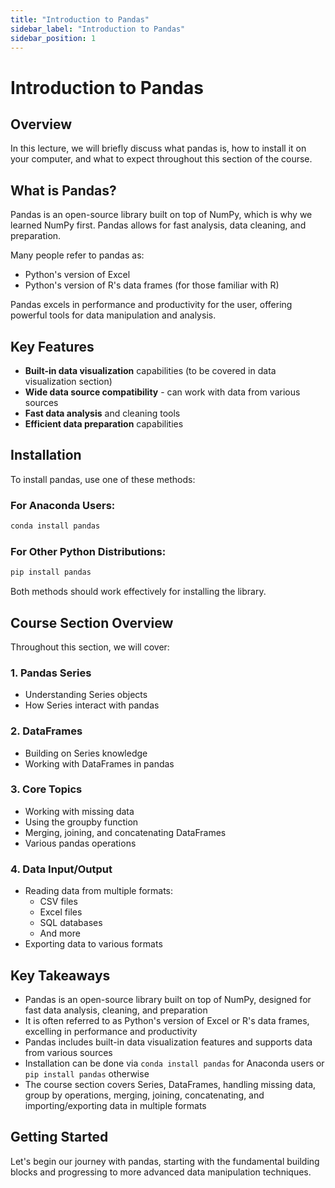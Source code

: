```yaml
---
title: "Introduction to Pandas"
sidebar_label: "Introduction to Pandas"
sidebar_position: 1
---
```


# Introduction to Pandas

## Overview

In this lecture, we will briefly discuss what pandas is, how to install it on
your computer, and what to expect throughout this section of the course.

## What is Pandas?

Pandas is an open-source library built on top of NumPy, which is why we learned
NumPy first. Pandas allows for fast analysis, data cleaning, and preparation.

Many people refer to pandas as:

- Python's version of Excel
- Python's version of R's data frames (for those familiar with R)

Pandas excels in performance and productivity for the user, offering powerful
tools for data manipulation and analysis.

## Key Features

- **Built-in data visualization** capabilities (to be covered in data
  visualization section)
- **Wide data source compatibility** - can work with data from various sources
- **Fast data analysis** and cleaning tools
- **Efficient data preparation** capabilities

## Installation

To install pandas, use one of these methods:

### For Anaconda Users:

```bash
conda install pandas
```

### For Other Python Distributions:

```bash
pip install pandas
```

Both methods should work effectively for installing the library.

## Course Section Overview

Throughout this section, we will cover:

### 1. **Pandas Series**

- Understanding Series objects
- How Series interact with pandas

### 2. **DataFrames**

- Building on Series knowledge
- Working with DataFrames in pandas

### 3. **Core Topics**

- Working with missing data
- Using the groupby function
- Merging, joining, and concatenating DataFrames
- Various pandas operations

### 4. **Data Input/Output**

- Reading data from multiple formats:
  - CSV files
  - Excel files
  - SQL databases
  - And more
- Exporting data to various formats

## Key Takeaways

- Pandas is an open-source library built on top of NumPy, designed for fast data
  analysis, cleaning, and preparation
- It is often referred to as Python's version of Excel or R's data frames,
  excelling in performance and productivity
- Pandas includes built-in data visualization features and supports data from
  various sources
- Installation can be done via `conda install pandas` for Anaconda users or
  `pip install pandas` otherwise
- The course section covers Series, DataFrames, handling missing data, group by
  operations, merging, joining, concatenating, and importing/exporting data in
  multiple formats

## Getting Started

Let's begin our journey with pandas, starting with the fundamental building
blocks and progressing to more advanced data manipulation techniques.
